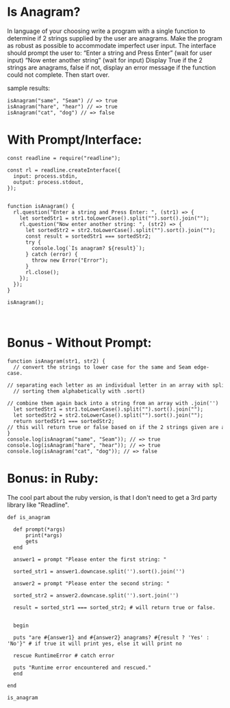 # Is Anagram?

In language of your choosing write a program with a single function to determine if 2 strings supplied by the user are anagrams.  Make the program as robust as possible to accommodate imperfect user input.  The interface should prompt the user to:  “Enter a string and Press Enter”   (wait for user input)  “Now enter another string”  (wait for input)  Display True if the 2 strings are anagrams, false if not, display an error message if the function could not complete. Then start over.

sample results: 
```
isAnagram("same", "Seam") // => true
isAnagram("hare", "hear") // => true
isAnagram("cat", "dog") // => false
```

# With Prompt/Interface:
```
const readline = require("readline");

const rl = readline.createInterface({
  input: process.stdin,
  output: process.stdout,
});


function isAnagram() {
  rl.question("Enter a string and Press Enter: ", (str1) => {
    let sortedStr1 = str1.toLowerCase().split("").sort().join("");
    rl.question("Now enter another string: ", (str2) => {
      let sortedStr2 = str2.toLowerCase().split("").sort().join("");
      const result = sortedStr1 === sortedStr2;
      try {
        console.log(`Is anagram? ${result}`);
      } catch (error) {
        throw new Error("Error");
      }
      rl.close();
    });
  });
}

isAnagram();
```

<br />

# Bonus - Without Prompt:
```
function isAnagram(str1, str2) {
  // convert the strings to lower case for the same and Seam edge-case.
  // separating each letter as an individual letter in an array with split("")
  // sorting them alphabetically with .sort()
  // combine them again back into a string from an array with .join('')
  let sortedStr1 = str1.toLowerCase().split("").sort().join("");
  let sortedStr2 = str2.toLowerCase().split("").sort().join("");
  return sortedStr1 === sortedStr2; // this will return true or false based on if the 2 strings given are anagrams.
}
console.log(isAnagram("same", "Seam")); // => true
console.log(isAnagram("hare", "hear")); // => true
console.log(isAnagram("cat", "dog")); // => false
```


# Bonus: in Ruby:
The cool part about the ruby version, is that I don't need to get a 3rd party library like "Readline".

```
def is_anagram
  
  def prompt(*args)
      print(*args)
      gets
  end
  
  answer1 = prompt "Please enter the first string: "

  sorted_str1 = answer1.downcase.split('').sort().join('')

  answer2 = prompt "Please enter the second string: "

  sorted_str2 = answer2.downcase.split('').sort.join('')

  result = sorted_str1 === sorted_str2; # will return true or false.


  begin

  puts "are #{answer1} and #{answer2} anagrams? #{result ? 'Yes' : 'No'}" # if true it will print yes, else it will print no

  rescue RuntimeError # catch error

  puts "Runtime error encountered and rescued."
  end

end

is_anagram
```
